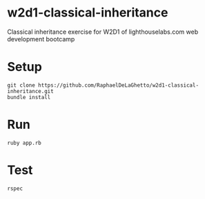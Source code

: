 w2d1-classical-inheritance
==========================

Classical inheritance exercise for W2D1 of lighthouselabs.com web development bootcamp

# Setup

```
git clone https://github.com/RaphaelDeLaGhetto/w2d1-classical-inheritance.git
bundle install
```

# Run

```
ruby app.rb
```

# Test

```
rspec
```

